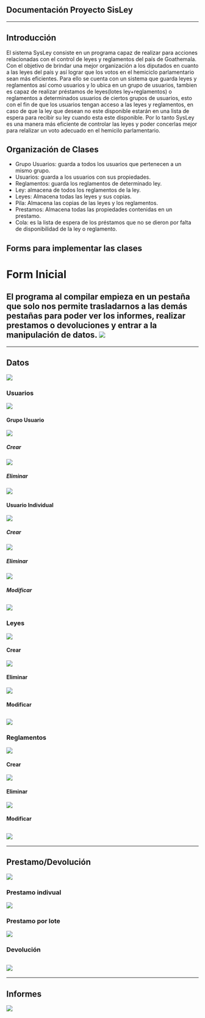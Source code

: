 Documentación Proyecto SisLey
-----------------------------
-----------------------------

Introducción
------------

El sistema SysLey consiste en un programa capaz de realizar para acciones relacionadas con el control de leyes y reglamentos del país de Goathemala. Con el objetivo de brindar una mejor organización a los diputados en cuanto a las leyes del país y así lograr que  los votos en el hemiciclo parlamentario sean más eficientes. Para ello se cuenta con un sistema que guarda leyes y reglamentos así como usuarios y lo ubica en un grupo de usuarios, tambien es capaz de realizar préstamos de leyes(lotes ley+reglamentos) o reglamentos a  determinados usuarios de ciertos grupos de usuarios, esto con el fin de que los usuarios tengan acceso a las leyes y reglamentos, en caso de que la ley que desean no este disponible estarán en una lista de espera para recibir su ley cuando esta este disponible. Por lo tanto SysLey es una manera más eficiente de controlar las leyes y poder concerlas mejor para relalizar un voto adecuado en el hemicilo parlamentario.

Organización de Clases
----------------------

+ Grupo Usuarios: guarda a todos los usuarios que pertenecen a un mismo grupo.
+ Usuarios: guarda a los usuarios con sus propiedades.
+ Reglamentos: guarda los reglamentos de determinado ley.
+ Ley: almacena de todos los reglamentos de la ley.
+ Leyes: Almacena todas las leyes y sus copias.
+ Pila: Almacena las copias de las leyes y los reglamentos.
+ Prestamos: Almacena todas las propiedades contenidas en un prestamo.
+ Cola: es la lista de espera de los préstamos que no se dieron por falta de disponibilidad de la ley o reglamento.

Forms para implementar las clases
---------------------------------
# Form Inicial
El programa al compilar empieza en un pestaña que solo nos permite trasladarnos a las demás pestañas para poder ver los informes, realizar prestamos o devoluciones y entrar a la manipulación de datos.
![](https://image.ibb.co/jkQjWG/Form1.png)
---------------------------------
---------------------------------
## Datos
![](https://image.ibb.co/dcHnkb/Datos.png)

### Usuarios
![](https://image.ibb.co/nQcWBG/Usuarios.png)
#### Grupo Usuario
![](https://image.ibb.co/mfSWBG/SGrupo_Usuarios.png)
##### Crear
![](https://image.ibb.co/cB3hJw/CGrupo_Usuario.png)
##### Eliminar
![](https://image.ibb.co/nBRrBG/Eliminar_Grupo.png)


#### Usuario Individual
![](https://image.ibb.co/iHwPWG/SUsuarios.png)
##### Crear
![](https://image.ibb.co/mUvwdw/CUsuario.png)
##### Eliminar
![](https://image.ibb.co/nh7bdw/EUsuario.png)
##### Modificar
![](https://image.ibb.co/eqytQb/MUsuario.png)
---------------------------------
### Leyes
![](https://image.ibb.co/gLeNJw/SLeyes.png)
#### Crear
![](https://image.ibb.co/jxqwdw/CLey.png)
#### Eliminar
![](https://image.ibb.co/jqytQb/ELey.png)
#### Modificar
![](https://image.ibb.co/fq4NJw/MLey.png)
---------------------------------
### Reglamentos
![](https://image.ibb.co/bSD4WG/SReglamentos.png)
#### Crear
![](https://image.ibb.co/n7iSkb/CReglamento.png)
#### Eliminar
![](https://image.ibb.co/np3Gdw/EReglamento.png)
#### Modificar
![](https://image.ibb.co/nnWf5b/MReglamento.png)
---------------------------------
---------------------------------
## Prestamo/Devolución
![](https://image.ibb.co/cv0jWG/PrestDev.png)
### Prestamo indivual
![](https://image.ibb.co/gT405b/IPrestamo.png)
### Prestamo por lote
![](https://image.ibb.co/cOhnkb/LPrestamo.png)
### Devolución
![](https://image.ibb.co/bMtSkb/Devolucion.png)
---------------------------------
---------------------------------
## Informes
![](https://image.ibb.co/hqSbdw/Informe.png)










